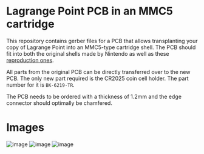 # Lagrange Point PCB in an MMC5 cartridge
This repository contains gerber files for a PCB that allows transplanting your copy of Lagrange Point into an MMC5-type cartridge shell.
The PCB should fit into both the original shells made by Nintendo as well as these [reproduction ones](https://everdrive.me/accessories/shell-for-fami-cartridge.html).

All parts from the original PCB can be directly transferred over to the new PCB.
The only new part required is the CR2025 coin cell holder. The part number for it is `BK-6219-TR`.

The PCB needs to be ordered with a thickness of 1.2mm and the edge connector should optimally be chamfered.

# Images
![image](https://user-images.githubusercontent.com/7109154/236030548-5365cd59-b33a-4858-8828-1cc416ffa94b.png)
![image](https://user-images.githubusercontent.com/7109154/236030713-e892ad72-a60a-40a8-8fdb-4614e0aac631.png)
![image](https://user-images.githubusercontent.com/7109154/236031037-6a4c0905-ee51-49f3-8082-e2e5f5996ad2.png)
